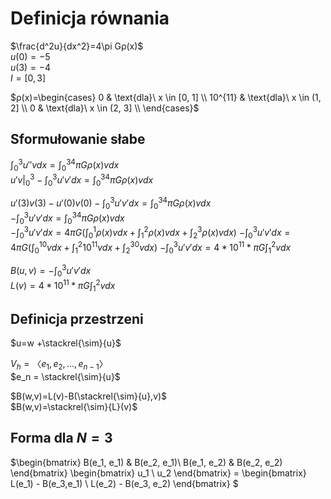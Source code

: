# Definicja równania

$\frac{d^2u}{dx^2}=4\pi Gρ(x)$  
$u(0)=-5$  
$u(3)=-4$  
$I=[0,3]$

$ρ(x)=\begin{cases}
0 & \text{dla}\ x \in [0, 1] \\
10^{11} & \text{dla}\ x \in (1, 2] \\
0 & \text{dla}\ x \in (2, 3] \\
\end{cases}$

## Sformułowanie słabe

$\int_0^3u''vdx = \int_0^34\pi Gρ(x)vdx$  
$u'v|_0^3 - \int_0^3u'v'dx = \int_0^34\pi Gρ(x)vdx$  

$u'(3)v(3) - u'(0)v(0) - \int_0^3u'v'dx = \int_0^34\pi Gρ(x)vdx$  
$-\int_0^3u'v'dx = \int_0^34\pi Gρ(x)vdx$  
$-\int_0^3u'v'dx = 4\pi G(\int_0^1ρ(x)vdx + \int_1^2ρ(x)vdx + \int_2^3ρ(x)vdx)$
$-\int_0^3u'v'dx = 4\pi G(\int_0^10vdx + \int_1^2 10^{11} vdx + \int_2^30vdx)$
$-\int_0^3u'v'dx = 4*10^{11}*\pi G \int_1^2 vdx$

$B(u, v) = -\int_0^3u'v'dx$  
$L(v) = 4*10^{11}*\pi G \int_1^2 vdx$

## Definicja przestrzeni

$u=w +\stackrel{\sim}{u}$

$V_h =〈e_1, e_2, ..., e_{n-1}〉$  
$e_n = \stackrel{\sim}{u}$

$B(w,v)=L(v)-B(\stackrel{\sim}{u},v)$  
$B(w,v)=\stackrel{\sim}{L}(v)$

## Forma dla $N=3$

$\begin{bmatrix}
B(e_1, e_1) & B(e_2, e_1)\\
B(e_1, e_2) & B(e_2, e_2)
\end{bmatrix}
\begin{bmatrix}
u_1 \\
u_2
\end{bmatrix} =
\begin{bmatrix}
L(e_1) - B(e_3,e_1) \\
L(e_2)  - B(e_3, e_2)
\end{bmatrix}
$